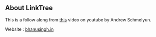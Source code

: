 ## About LinkTree

This is a follow along from [this](https://www.youtube.com/watch?v=30qk04BG9G4) video on youtube by Andrew Schmelyun.

Website : [bhanusingh.in](https://bhanusingh.in/)
